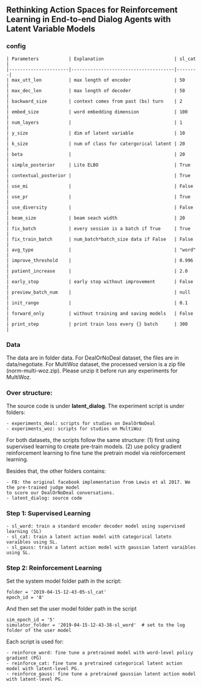 ## Rethinking Action Spaces for Reinforcement Learning in End-to-end Dialog Agents with Latent Variable Models

### config

    | Parameters           | Explanation                          | sl_cat |
    |----------------------|--------------------------------------|--------|
    | max_utt_len          | max length of encoder                | 50     |
    | max_dec_len          | max length of decoder                | 50     |
    | backward_size        | context comes from past (bs) turn    | 2      |
    | embed_size           | word embedding dimension             | 100    |
    | num_layers           |                                      | 1      |
    | y_size               | dim of latent variable               | 10     |
    | k_size               | num of class for catergorical latent | 20     |
    | beta                 |                                      | 20     |
    | simple_posterior     | Lite ELBO                            | True   |
    | contextual_posterior |                                      | True   |
    | use_mi               |                                      | False  |
    | use_pr               |                                      | True   |
    | use_diversity        |                                      | False  |
    | beam_size            | beam seach width                     | 20     |
    | fix_batch            | every session is a batch if True     | True   |
    | fix_train_batch      | num_batch*batch_size data if False   | False  |
    | avg_type             |                                      | "word" |
    | improve_threshold    |                                      | 0.996  |
    | patient_increase     |                                      | 2.0    |
    | early_stop           | early stop without improvement       | False  |
    | preview_batch_num    |                                      | null   |
    | init_range           |                                      | 0.1    |
    | forward_only         | without training and saving models   | False  |
    | print_step           | print train loss every {} batch      | 300    |



### Data
The data are in folder data. For DealOrNoDeal dataset, the files are in data/negotiate. For MultiWoz dataset,
the processed version is a zip file (norm-multi-woz.zip). Please unzip it before run any experiments for MultiWoz.

            
### Over structure:
The source code is under **latent_dialog**. The experiment script is under folders:

    - experiments_deal: scripts for studies on DealOrNoDeal
    - experiments_woz: scripts for studies on MultiWoz
    
For both datasets, the scripts follow the same structure: (1) first using supervised learning
to create pre-train models. (2) use policy gradient reinforcement learning to fine tune the pretrain
model via reinforcement learning.

Besides that, the other folders contains:
    
    - FB: the original facebook implementation from Lewis et al 2017. We the pre-trained judge model 
    to score our DealOrNoDeal conversations.
    - latent_dialog: source code 

### Step 1: Supervised Learning

    - sl_word: train a standard encoder decoder model using supervised learning (SL)
    - sl_cat: train a latent action model with categorical latetn varaibles using SL.
    - sl_gauss: train a latent action model with gaussian latent varaibles using SL.

### Step 2: Reinforcement Learning
Set the system model folder path in the script:
       
    folder = '2019-04-15-12-43-05-sl_cat'
    epoch_id = '8'
    
And then set the user model folder path in the script
    
    sim_epoch_id = '5'
    simulator_folder = '2019-04-15-12-43-38-sl_word'  # set to the log folder of the user model

Each script is used for:

    - reinforce_word: fine tune a pretrained model with word-level policy gradient (PG)
    - reinforce_cat: fine tune a pretrained categorical latent action model with latent-level PG.
    - reinforce_gauss: fine tune a pretrained gaussian latent action model with latent-level PG.
